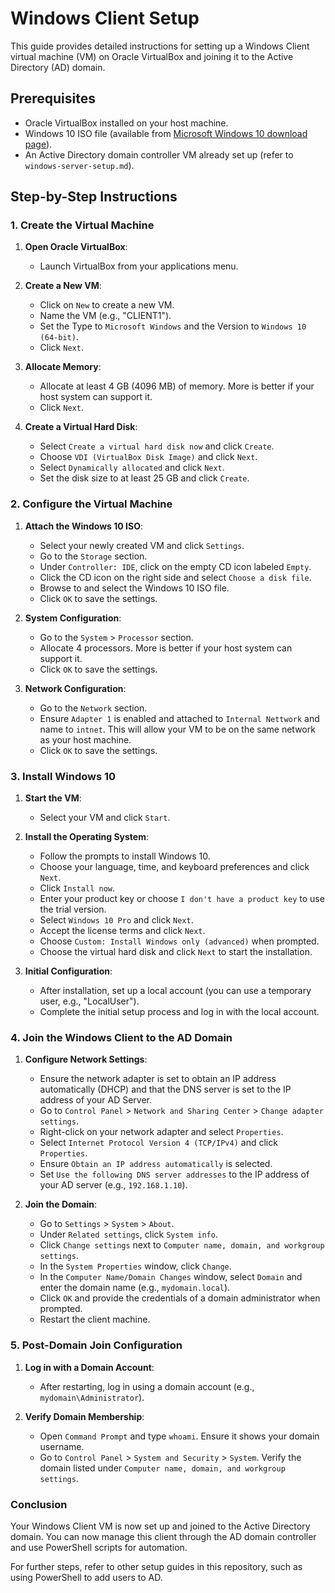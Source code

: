 # Windows Client Setup

This guide provides detailed instructions for setting up a Windows Client virtual machine (VM) on Oracle VirtualBox and joining it to the Active Directory (AD) domain.

## Prerequisites

- Oracle VirtualBox installed on your host machine.
- Windows 10 ISO file (available from [Microsoft Windows 10 download page](https://www.microsoft.com/en-us/software-download/windows10)).
- An Active Directory domain controller VM already set up (refer to `windows-server-setup.md`).

## Step-by-Step Instructions

### 1. Create the Virtual Machine

1. **Open Oracle VirtualBox**:
   - Launch VirtualBox from your applications menu.

2. **Create a New VM**:
   - Click on `New` to create a new VM.
   - Name the VM (e.g., "CLIENT1").
   - Set the Type to `Microsoft Windows` and the Version to `Windows 10 (64-bit)`.
   - Click `Next`.

3. **Allocate Memory**:
   - Allocate at least 4 GB (4096 MB) of memory. More is better if your host system can support it.
   - Click `Next`.

4. **Create a Virtual Hard Disk**:
   - Select `Create a virtual hard disk now` and click `Create`.
   - Choose `VDI (VirtualBox Disk Image)` and click `Next`.
   - Select `Dynamically allocated` and click `Next`.
   - Set the disk size to at least 25 GB and click `Create`.

### 2. Configure the Virtual Machine

1. **Attach the Windows 10 ISO**:
   - Select your newly created VM and click `Settings`.
   - Go to the `Storage` section.
   - Under `Controller: IDE`, click on the empty CD icon labeled `Empty`.
   - Click the CD icon on the right side and select `Choose a disk file`.
   - Browse to and select the Windows 10 ISO file.
   - Click `OK` to save the settings.

2. **System Configuration**:
   - Go to the `System` > `Processor` section.
   - Allocate 4 processors. More is better if your host system can support it.
   - Click `OK` to save the settings.

2. **Network Configuration**:
   - Go to the `Network` section.
   - Ensure `Adapter 1` is enabled and attached to `Internal Nettwork` and name to `intnet`. This will allow your VM to be on the same network as your host machine.
   - Click `OK` to save the settings.

### 3. Install Windows 10

1. **Start the VM**:
   - Select your VM and click `Start`.

2. **Install the Operating System**:
   - Follow the prompts to install Windows 10.
   - Choose your language, time, and keyboard preferences and click `Next`.
   - Click `Install now`.
   - Enter your product key or choose `I don't have a product key` to use the trial version.
   - Select `Windows 10 Pro` and click `Next`.
   - Accept the license terms and click `Next`.
   - Choose `Custom: Install Windows only (advanced)` when prompted.
   - Choose the virtual hard disk and click `Next` to start the installation.

3. **Initial Configuration**:
   - After installation, set up a local account (you can use a temporary user, e.g., "LocalUser").
   - Complete the initial setup process and log in with the local account.

### 4. Join the Windows Client to the AD Domain

1. **Configure Network Settings**:
   - Ensure the network adapter is set to obtain an IP address automatically (DHCP) and that the DNS server is set to the IP address of your AD Server.
   - Go to `Control Panel` > `Network and Sharing Center` > `Change adapter settings`.
   - Right-click on your network adapter and select `Properties`.
   - Select `Internet Protocol Version 4 (TCP/IPv4)` and click `Properties`.
   - Ensure `Obtain an IP address automatically` is selected.
   - Set `Use the following DNS server addresses` to the IP address of your AD server (e.g., `192.168.1.10`).

2. **Join the Domain**:
   - Go to `Settings` > `System` > `About`.
   - Under `Related settings`, click `System info`.
   - Click `Change settings` next to `Computer name, domain, and workgroup settings`.
   - In the `System Properties` window, click `Change`.
   - In the `Computer Name/Domain Changes` window, select `Domain` and enter the domain name (e.g., `mydomain.local`).
   - Click `OK` and provide the credentials of a domain administrator when prompted.
   - Restart the client machine.

### 5. Post-Domain Join Configuration

1. **Log in with a Domain Account**:
   - After restarting, log in using a domain account (e.g., `mydomain\Administrator`).

2. **Verify Domain Membership**:
   - Open `Command Prompt` and type `whoami`. Ensure it shows your domain username.
   - Go to `Control Panel` > `System and Security` > `System`. Verify the domain listed under `Computer name, domain, and workgroup settings`.

### Conclusion

Your Windows Client VM is now set up and joined to the Active Directory domain. You can now manage this client through the AD domain controller and use PowerShell scripts for automation.

For further steps, refer to other setup guides in this repository, such as using PowerShell to add users to AD.
